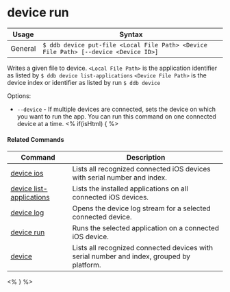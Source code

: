 device run
==========

Usage | Syntax
------|-------
General | `$ ddb device put-file <Local File Path> <Device File Path> [--device <Device ID>]`
Writes a given file to device.
`<Local File Path>` is the application identifier as listed by `$ ddb device list-applications` 
`<Device File Path>` is the device index or identifier as listed by run `$ ddb device`

Options:
   * `--device` - If multiple devices are connected, sets the device on which you want to run the app.
        You can run this command on one connected device at a time.
<% if(isHtml) { %> 

#### Related Commands

Command | Description
----------|----------
[device ios](device-ios.html) | Lists all recognized connected iOS devices with serial number and index.
[device list-applications](device-list-applications.html) | Lists the installed applications on all connected iOS devices.
[device log](device-log.html) | Opens the device log stream for a selected connected device.
[device run](device-run.html) | Runs the selected application on a connected iOS device.
[device](device.html) | Lists all recognized connected devices with serial number and index, grouped by platform.
<% } %>